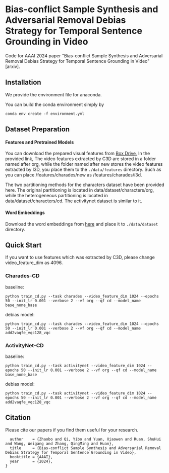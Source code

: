 # Bias-conflict Sample Synthesis and Adversarial Removal Debias Strategy for Temporal Sentence Grounding in Video

Code for AAAI 2024 paper "Bias-conflict Sample Synthesis and Adversarial Removal Debias Strategy for Temporal Sentence Grounding in Video" [arxiv].

## Installation

We provide the environment file for anaconda.

You can build the conda environment simply by

```
conda env create -f environment.yml
```

## Dataset Preparation

#### Features and Pretrained Models

You can download the prepared visual features from [Box Drive](https://app.box.com/s/h0sxa5klco6qve5ahnz50ly2nksmuedw), In the provided link, The video features extracted by C3D are stored in a folder named after org, while the folder named after new stores the video features extracted by I3D, you place them to the `./data/features` directory. Such as you can place /features/charades/new as /features/charades/i3d.

The two partitioning methods for the characters dataset have been provided here. The original partitioning is located in data/dataset/characters/org, while the heterogeneous partitioning is located in data/dataset/characters/cd. The activitynet dataset is similar to it.

#### Word Embeddings

Download the word embeddings from [here](http://nlp.stanford.edu/data/glove.840B.300d.zip) and place it to `./data/dataset` directory.

## Quick Start

If you want to use features which was extracted by C3D, please change video_feature_dim as 4096.

### Charades-CD

baseline:

```
python train_cd.py --task charades --video_feature_dim 1024 --epochs 50 --init_lr 0.001 --verbose 2 --vf org --qf cd --model_name base_none_base
```

debias model:

```
python train_cd.py --task charades --video_feature_dim 1024 --epochs 50 --init_lr 0.001 --verbose 2 --vf org --qf cd --model_name add2vaqfe_vqc128_vqc
```

### ActivityNet-CD

baseline:

```
python train_cd.py --task activitynet --video_feature_dim 1024 --epochs 50 --init_lr 0.001 --verbose 2 --vf org --qf cd --model_name base_none_base
```

debias model:

```
python train_cd.py --task activitynet --video_feature_dim 1024 --epochs 50 --init_lr 0.001 --verbose 2 --vf org --qf cd --model_name add2vaqfe_vqc128_vqc
```

## Citation

Please cite our papers if you find them useful for your research.

```
  author    = {Zhaobo and Qi, Yibo and Yuan, Xiaowen and Ruan, ShuHui and Wang, Weigang and Zhang, QingMing and Huan},
  title     = {Bias-conflict Sample Synthesis and Adversarial Removal Debias Strategy for Temporal Sentence Grounding in Video},
  booktitle = {AAAI},
  year      = {2024},
}
```
